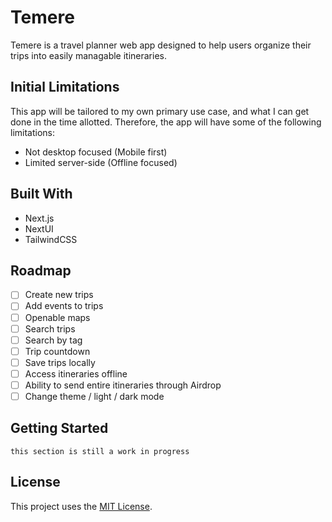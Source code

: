 # Temere
Temere is a travel planner web app designed to help users organize their trips into easily managable itineraries.

## Initial Limitations
This app will be tailored to my own primary use case, and what I can get done in the time allotted. Therefore, the app will have some of the following limitations:
- Not desktop focused (Mobile first)
- Limited server-side (Offline focused)

## Built With
- Next.js
- NextUI
- TailwindCSS
  
## Roadmap
- [ ] Create new trips
- [ ] Add events to trips
- [ ] Openable maps
- [ ] Search trips
- [ ] Search by tag
- [ ] Trip countdown
- [ ] Save trips locally
- [ ] Access itineraries offline
- [ ] Ability to send entire itineraries through Airdrop
- [ ] Change theme / light / dark mode

## Getting Started
`this section is still a work in progress`

## License
This project uses the [MIT License](https://github.com/vellbear/temere/blob/main/LICENSE). 
